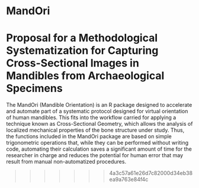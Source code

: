 # MandOri
Proposal for a Methodological Systematization for Capturing Cross-Sectional Images in Mandibles from Archaeological Specimens
=======
The MandOri (Mandible Orientation) is an R package designed to accelerate and automate part of a systematic protocol designed for virtual orientation of human mandibles. This fits into the workflow carried for applying a technique known as Cross-Sectional Geometry, which allows the analysis of localized mechanical properties of the bone structure under study. Thus, the functions included in the MandOri package are based on simple trigonometric operations that, while they can be performed without writing code, automating their calculation saves a significant amount of time for the researcher in charge and reduces the potential for human error that may result from manual non-automatized procedures.
>>>>>>> 4a3c57a61e26d7c82000d34eb38ea9a763e84f4c
